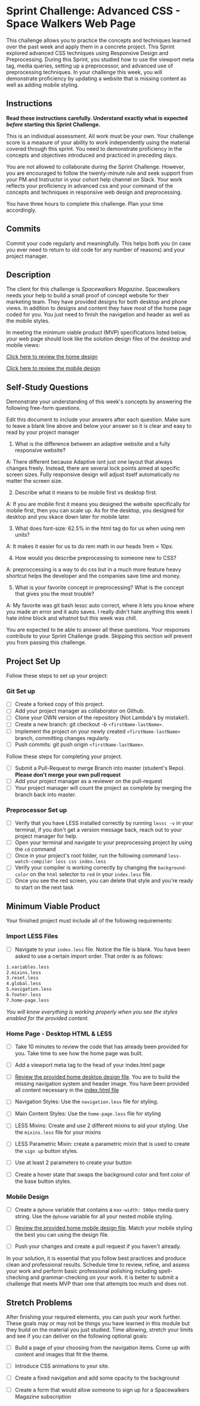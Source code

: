 # Sprint Challenge: Advanced CSS - Space Walkers Web Page

This challenge allows you to practice the concepts and techniques learned over the past week and apply them in a concrete project. This Sprint explored advanced CSS techniques using Responsive Design and Preprocessing. During this Sprint, you studied how to use the viewport meta tag, media queries, setting up a preprocessor, and advanced use of preprocessing techniques. In your challenge this week, you will demonstrate proficiency by updating a website that is missing content as well as adding mobile styling.

## Instructions

**Read these instructions carefully. Understand exactly what is expected _before_ starting this Sprint Challenge.**

This is an individual assessment. All work must be your own. Your challenge score is a measure of your ability to work independently using the material covered through this sprint. You need to demonstrate proficiency in the concepts and objectives introduced and practiced in preceding days.

You are not allowed to collaborate during the Sprint Challenge. However, you are encouraged to follow the twenty-minute rule and seek support from your PM and Instructor in your cohort help channel on Slack. Your work reflects your proficiency in advanced css and your command of the concepts and techniques in responsive web design and preprocessing.

You have three hours to complete this challenge. Plan your time accordingly.

## Commits

Commit your code regularly and meaningfully. This helps both you (in case you ever need to return to old code for any number of reasons) and your project manager.

## Description

The client for this challenge is _Spacewalkers Magazine_. Spacewalkers needs your help to build a small proof of concept website for their marketing team. They have provided designs for both desktop and phone views. In addition to designs and content they have most of the home page coded for you. You just need to finish the navigation and header as well as the mobile styles.

In meeting the minimum viable product (MVP) specifications listed below, your web page should look like the solution design files of the desktop and mobile views:

[Click here to review the home design](design-files/home-desktop.png)

[Click here to review the mobile design](design-files/home-mobile.png)

## Self-Study Questions

Demonstrate your understanding of this week's concepts by answering the following free-form questions.

Edit this document to include your answers after each question. Make sure to leave a blank line above and below your answer so it is clear and easy to read by your project manager

1. What is the difference between an adaptive website and a fully responsive website?

A: There different because Adaptive isnt just one layout that always changes freely. Instead, there are several lock points aimed at specific screen sizes. Fully responsive design will adjust itself automatically no matter the screen size.

2. Describe what it means to be mobile first vs desktop first.

A: If you are mobile first it means you designed the website specifically for mobile first, then you can scale up. As for the desktop, you designed for desktop and you skace down later for mobile later.

3. What does font-size: 62.5% in the html tag do for us when using rem units?

A: It makes it easier for us to do rem math in our heads 1rem = 10px.

4. How would you describe preprocessing to someone new to CSS?

A: preproccessing is a way to do css but in a much more feature heavy shortcut helps the developer and the companies save time and money.

5. What is your favorite concept in preprocessing? What is the concept that gives you the most trouble?

A: My favorite was git bash lessc auto correct, where it lets you know where you made an error and it auto saves. I really didn't hate anything this week I hate inline block and whatnot but this week was chill.

You are expected to be able to answer all these questions. Your responses contribute to your Sprint Challenge grade. Skipping this section _will_ prevent you from passing this challenge.

## Project Set Up

Follow these steps to set up your project:

### Git Set up

- [ ] Create a forked copy of this project.
- [ ] Add your project manager as collaborator on Github.
- [ ] Clone your OWN version of the repository (Not Lambda's by mistake!).
- [ ] Create a new branch: git checkout -b `<firstName-lastName>`.
- [ ] Implement the project on your newly created `<firstName-lastName>` branch, committing changes regularly.
- [ ] Push commits: git push origin `<firstName-lastName>`.

Follow these steps for completing your project.

- [ ] Submit a Pull-Request to merge <firstName-lastName> Branch into master (student's Repo). **Please don't merge your own pull request**
- [ ] Add your project manager as a reviewer on the pull-request
- [ ] Your project manager will count the project as complete by merging the branch back into master.

### Preprocessor Set up

- [ ] Verify that you have LESS installed correctly by running `lessc -v` in your terminal, if you don't get a version message back, reach out to your project manager for help.
- [ ] Open your terminal and navigate to your preprocessing project by using the `cd` command
- [ ] Once in your project's root folder, run the following command `less-watch-compiler less css index.less`
- [ ] Verify your compiler is working correctly by changing the `background-color` on the `html` selector to `red` in your `index.less` file.
- [ ] Once you see the red screen, you can delete that style and you're ready to start on the next task

## Minimum Viable Product

Your finished project must include all of the following requirements:

### Import LESS Files

- [ ] Navigate to your `index.less` file. Notice the file is blank. You have been asked to use a certain import order. That order is as follows:

```markdown
1.variables.less
2.mixins.less
3.reset.less
4.global.less
5.navigation.less
6.footer.less
7.home-page.less
```

_You will know everything is working properly when you see the styles enabled for the provided content._

### Home Page - Desktop HTML & LESS

- [ ] Take 10 minutes to review the code that has already been provided for you. Take time to see how the home page was built.

- [ ] Add a viewport meta tag to the head of your index.html page

- [ ] [Review the provided home desktop design file](design-files/home-desktop.png). You are to build the missing navigation system and header image. You have been provided all content necessary in the [index.html file](index.html)

- [ ] Navigation Styles: Use the `navigation.less` file for styling.

- [ ] Main Content Styles: Use the `home-page.less` file for styling

- [ ] LESS Mixins: Create and use 2 different mixins to aid your styling. Use the `mixins.less` file for your mixins

- [ ] LESS Parametric Mixin: create a parametric mixin that is used to create the `sign up` button styles.

- [ ] Use at least 2 parameters to create your button

- [ ] Create a hover state that swaps the background color and font color of the base button styles.

### Mobile Design

- [ ] Create a `@phone` variable that contains a `max-width: 500px` media query string. Use the `@phone` variable for all your nested mobile styling.

- [ ] [Review the provided home mobile design file](design-files/home-mobile.png). Match your mobile styling the best you can using the design file.

- [ ] Push your changes and create a pull request if you haven't already.

In your solution, it is essential that you follow best practices and produce clean and professional results. Schedule time to review, refine, and assess your work and perform basic professional polishing including spell-checking and grammar-checking on your work. It is better to submit a challenge that meets MVP than one that attempts too much and does not.

## Stretch Problems

After finishing your required elements, you can push your work further. These goals may or may not be things you have learned in this module but they build on the material you just studied. Time allowing, stretch your limits and see if you can deliver on the following optional goals:

- [ ] Build a page of your choosing from the navigation items. Come up with content and images that fit the theme.

- [ ] Introduce CSS animations to your site.

- [ ] Create a fixed navigation and add some opacity to the background

- [ ] Create a form that would allow someone to sign up for a Spacewalkers Magazine subscription
